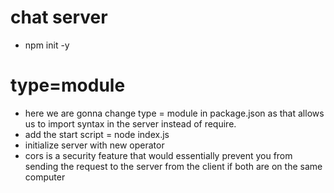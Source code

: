 # chat server
- npm init -y

# type=module
- here we are gonna change type = module in package.json as that allows us to import syntax in the server instead of require.
- add the start script = node index.js
- initialize server with new operator
- cors is a security feature that would essentially prevent you from sending the request to the server from the client if both are on the same computer

